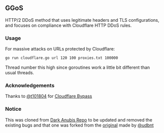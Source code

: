 ## GGoS
HTTP/2 DDoS method that uses legitimate headers and TLS configurations, and focuses on compliance with Cloudflare HTTP DDoS rules.

### Usage

For massive attacks on URLs protected by Cloudflare:

```sh
go run cloudflare.go url 120 100 proxies.txt 100000
```
Thread number this high since goroutines work a little bit different than usual threads.

### Acknowledgements
Thanks to [@t101804](https://github.com/t101804) for [Cloudflare Bypass](https://github.com/t101804/Priv8Bypass)

### Notice
This was cloned from [Dark Anubis Repo](https://github.com/darkanubis0100/http2go) to be updated and removed the existing bugs and that one was forked from the [original](https://github.com/NetworkDir/http2go) made by [@udbnt](https://github.com/udbnt)
